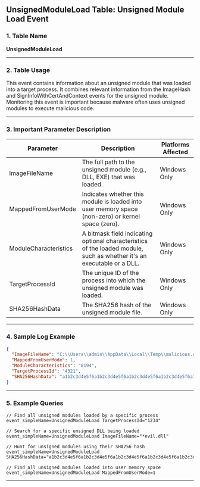 ## UnsignedModuleLoad Table: Unsigned Module Load Event

### 1. Table Name
**UnsignedModuleLoad**

***

### 2. Table Usage
This event contains information about an unsigned module that was loaded into a target process. It combines relevant information from the ImageHash and SignInfoWithCertAndContext events for the unsigned module. Monitoring this event is important because malware often uses unsigned modules to execute malicious code.

***

### 3. Important Parameter Description

| Parameter | Description | Platforms Affected |
|---|---|---|
| ImageFileName | The full path to the unsigned module (e.g., DLL, EXE) that was loaded. | Windows Only |
| MappedFromUserMode | Indicates whether this module is loaded into user memory space (non-zero) or kernel space (zero). | Windows Only |
| ModuleCharacteristics | A bitmask field indicating optional characteristics of the loaded module, such as whether it's an executable or a DLL. | Windows Only |
| TargetProcessId | The unique ID of the process into which the unsigned module was loaded. | Windows Only |
| SHA256HashData | The SHA256 hash of the unsigned module file. | Windows Only |

***

### 4. Sample Log Example
```json
{
  "ImageFileName": "C:\\Users\\admin\\AppData\\Local\\Temp\\malicious.dll",
  "MappedFromUserMode": 1,
  "ModuleCharacteristics": "8194",
  "TargetProcessId": "4321",
  "SHA256HashData": "a1b2c3d4e5f6a1b2c3d4e5f6a1b2c3d4e5f6a1b2c3d4e5f6a1b2c3d4e5f6a1b2"
}
```

---

### 5. Example Queries
```xql
// Find all unsigned modules loaded by a specific process
event_simpleName=UnsignedModuleLoad TargetProcessId="1234"

// Search for a specific unsigned DLL being loaded
event_simpleName=UnsignedModuleLoad ImageFileName="*evil.dll"

// Hunt for unsigned modules using their SHA256 hash
event_simpleName=UnsignedModuleLoad SHA256HashData="a1b2c3d4e5f6a1b2c3d4e5f6a1b2c3d4e5f6a1b2c3d4e5f6a1b2c3d4e5f6a1b2"

// Find all unsigned modules loaded into user memory space
event_simpleName=UnsignedModuleLoad MappedFromUserMode=1
```
---
